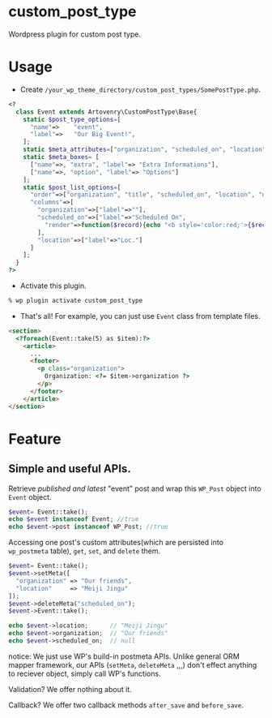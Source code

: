 # custom_post_type
Wordpress plugin for custom post type.

# Usage
+ Create `/your_wp_theme_directory/custom_post_types/SomePostType.php`.
```php
<?
  class Event extends Artovenry\CustomPostType\Base{
    static $post_type_options=[
      "name"=>    "event",
      "label"=>   "Our Big Event!",
    ];
    static $meta_attributes=["organization", "scheduled_on", "location"];
    static $meta_boxes= [
      ["name"=>, "extra", "label"=> "Extra Informations"],
      ["name"=>, "option", "label"=> "Options"]
    ];
    static $post_list_options=[
      "order"=>["organization", "title", "scheduled_on", "location", "date"],
      "columns"=>[
        "organization"=>["label"=>""],
        "scheduled_on"=>["label"=>"Scheduled On",
          "render"=>function($record){echo "<b style='color:red;'>{$record->scheduled_on}</b>";},
        ],
        "location"=>["label"=>"Loc."]
      ]
    ];
  }
?>
```
+ Activate this plugin.
```bash
% wp plugin activate custom_post_type
```

+ That's all! For example, you can just use `Event` class from template files.
```html
<section>
  <?foreach(Event::take(5) as $item):?>
    <article>
      ...
      <footer>
        <p class="organization">
          Organization: <?= $item->organization ?>
        </p>
      </footer>
    </article>
</section>
```

# Feature
## Simple and useful APIs.

Retrieve *published and latest* "event" post and wrap this `WP_Post` object into `Event` object.

```php
$event= Event::take();
echo $event instanceof Event; //true
echo $event->post instanceof WP_Post; //true
```

Accessing one post's custom attributes(which are persisted into `wp_postmeta` table), `get`, `set`, and `delete` them.

```php
$event= Event::take();
$event->setMeta([
  "organization" => "Our friends",
  "location"     => "Meiji Jingu"
]);
$event->deleteMeta("scheduled_on");
$event->Event::take();

echo $event->location;      // "Meiji Jingu"
echo $event->organization;  // "Our friends"
echo $event->scheduled_on;  // null
```

notice: We just use WP's build-in postmeta APIs. Unlike general ORM mapper framework, our APIs (`setMeta`, `deleteMeta` ,,,) don't effect anything to reciever object, simply call WP's functions.

Validation? We offer nothing about it.

Callback? We offer two callback methods `after_save` and `before_save`.


